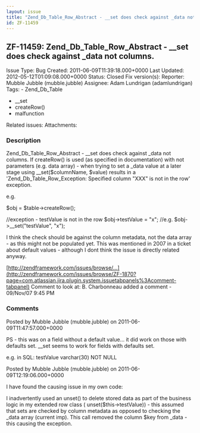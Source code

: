 ```yaml
---
layout: issue
title: "Zend_Db_Table_Row_Abstract - __set does check against _data not columns."
id: ZF-11459
---
```


ZF-11459: Zend\_Db\_Table\_Row\_Abstract - \_\_set does check against \_data not columns.
-----------------------------------------------------------------------------------------

 Issue Type: Bug Created: 2011-06-09T11:39:18.000+0000 Last Updated: 2012-05-12T01:09:08.000+0000 Status: Closed Fix version(s): 
 Reporter:  Mubble Jubble (mubble.jubble)  Assignee:  Adam Lundrigan (adamlundrigan)  Tags: - Zend\_Db\_Table
- \_\_set
- createRow()
- malfunction
 
 Related issues: 
 Attachments: 
### Description

Zend\_Db\_Table\_Row\_Abstract - \_\_set does check against \_data not columns. If createRow() is used (as specified in documentation) with not parameters (e.g. data array) - when trying to set a \_data value at a later stage using \_\_set($columnName, $value) results in a 'Zend\_Db\_Table\_Row\_Exception: Specified column "XXX" is not in the row' exception.

e.g.

$obj = $table->createRow();

//exception - testValue is not in the row $obj->testValue = "x"; //e.g. $obj->\_\_set("testValue", "x");

I think the check should be against the column metadata, not the data array - as this might not be populated yet. This was mentioned in 2007 in a ticket about default values - although I dont think the issue is directly related anyway.

[http://zendframework.com/issues/browse/…](http://zendframework.com/issues/browse/ZF-1870?page=com.atlassian.jira.plugin.system.issuetabpanels%3Acomment-tabpanel) Comment to look at: B. Charbonneau added a comment - 09/Nov/07 9:45 PM

 

 

### Comments

Posted by Mubble Jubble (mubble.jubble) on 2011-06-09T11:47:57.000+0000

PS - this was on a field without a default value... it did work on those with defaults set. \_\_set seems to work for fields with defaults set.

e.g. in SQL: testValue varchar(30) NOT NULL

 

 

Posted by Mubble Jubble (mubble.jubble) on 2011-06-09T12:19:06.000+0000

I have found the causing issue in my own code:

I inadvertently used an unset() to delete stored data as part of the business logic in my extended row class ( unset($this->testValue)) - this assumed that sets are checked by column metadata as opposed to checking the \_data array (current imp). This call removed the column $key from \_data - this causing the exception.

 

 